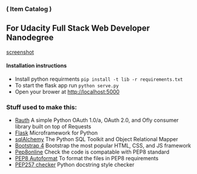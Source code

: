 ### ( Item Catalog ) 

## For Udacity Full Stack Web Developer Nanodegree

[screenshot](https://c1.staticflickr.com/4/3920/33331018415_3c16c1f80f_h.jpg)

#### Installation instructions

 * Install python requirments `pip install -t lib -r requirements.txt`
 * To start the flask app run `python serve.py`
 * Open your brower at [http://localhost:5000](http://localhost:5000)

### Stuff used to make this:

 * [Rauth](https://rauth.readthedocs.io/en/latest/) A simple Python OAuth 1.0/a, OAuth 2.0, and Ofly consumer library built on top of Requests
 * [Flask](http://flask.pocoo.org) Microframework for Python
 * [sqlAlchemy](http://www.sqlalchemy.org/) The Python SQL Toolkit and Object Relational Mapper
 * [Bootstrap 4](https://v4-alpha.getbootstrap.com/) Bootstrap the most popular HTML, CSS, and JS framework
 * [Pep8online](http://pep8online.com/) Check the code is compatable with PEP8 standard
 * [PEP8 Autoformat](https://packagecontrol.io/packages/Python%20PEP8%20Autoformat) To format the files in PEP8 requirements
 * [PEP257 checker](https://pypi.python.org/pypi/pep257) Python docstring style checker